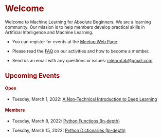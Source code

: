 # <font color="maroon">Welcome</font>

Welcome to Machine Learning for Absolute Beginners. We are a learning community. Our mission is to help members develop practical skills in Artificial Intelligence and Machine Learning. 




* You can register for events at the [Meetup Web Page](https://www.meetup.com/mlearnfab/).

* Please read the [FAQ](faq) on our activities and how to become a member. 

* Send us an email with any questions or issues: mlearnfab@gmail.com


## <font color="maroon">Upcoming Events</font>


#### <font color="maroon">Open</font>


- Tuesday, March 1, 2022: [A Non-Technical Introduction to Deep Learning](https://www.meetup.com/mlearnfab/events/283608885/)

#### <font color="maroon">Members</font>

- Tuesday, March 8, 2022: [Python Functions (In-depth)](https://www.meetup.com/mlearnfab/events/284206972/)

- Tuesday, March 15, 2022: [Python Dictionaries (In-depth)](https://www.meetup.com/mlearnfab/events/284178221/)
